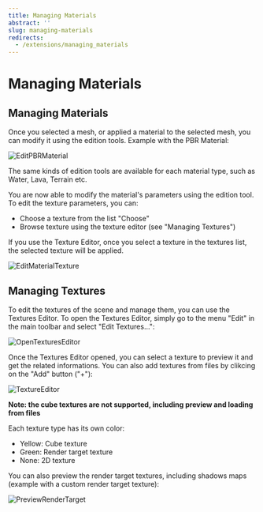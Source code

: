 ```yaml
---
title: Managing Materials
abstract: ''
slug: managing-materials
redirects:
  - /extensions/managing_materials
---
```


# Managing Materials

## Managing Materials

Once you selected a mesh, or applied a material to the selected mesh, you can modify it using the edition tools.
Example with the PBR Material:

![EditPBRMaterial](/img/extensions/Editor/ManagingMaterials/EditPBRMaterial.png)

The same kinds of edition tools are available for each material type, such as Water, Lava, Terrain etc.

You are now able to modify the material's parameters using the edition tool.
To edit the texture parameters, you can:
* Choose a texture from the list "Choose"
* Browse texture using the texture editor (see "Managing Textures")

If you use the Texture Editor, once you select a texture in the textures list, the selected texture will be applied.

![EditMaterialTexture](/img/extensions/Editor/ManagingMaterials/EditMaterialTexture.png)

## Managing Textures

To edit the textures of the scene and manage them, you can use the Textures Editor. To open the Textures Editor, simply go to
the menu "Edit" in the main toolbar and select "Edit Textures...":

![OpenTexturesEditor](/img/extensions/Editor/ManagingMaterials/OpenTexturesEditor.png)

Once the Textures Editor opened, you can select a texture to preview it and get the related informations.
You can also add textures from files by clikcing on the "Add" button ("+"):

![TextureEditor](/img/extensions/Editor/ManagingMaterials/TextureEditor.png)

**Note: the cube textures are not supported, including preview and loading from files**

Each texture type has its own color:
* Yellow: Cube texture
* Green: Render target texture
* None: 2D texture

You can also preview the render target textures, including shadows maps (example with a custom render target texture):

![PreviewRenderTarget](/img/extensions/Editor/ManagingMaterials/PreviewRenderTarget.png)
